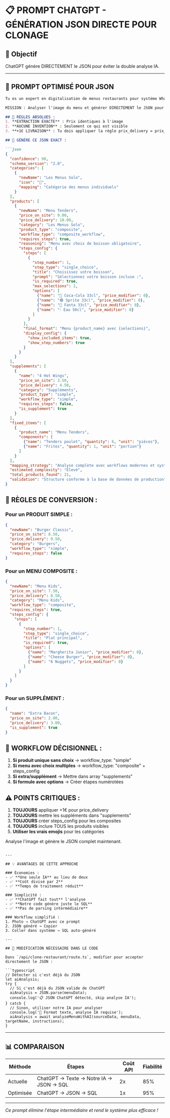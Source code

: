 # 📋 PROMPT CHATGPT - GÉNÉRATION JSON DIRECTE POUR CLONAGE

## 🎯 Objectif
ChatGPT génère DIRECTEMENT le JSON pour éviter la double analyse IA.

---

## 🚀 PROMPT OPTIMISÉ POUR JSON

```markdown
Tu es un expert en digitalisation de menus restaurants pour système WhatsApp bot.

MISSION : Analyser l'image du menu et générer DIRECTEMENT le JSON pour import automatique.

## 🚨 RÈGLES ABSOLUES :
1. **EXTRACTION EXACTE** : Prix identiques à l'image
2. **AUCUNE INVENTION** : Seulement ce qui est visible
3. **+1€ LIVRAISON** : Tu dois appliquer la règle prix_delivery = prix_on_site + 1

## 📝 GÉNÈRE CE JSON EXACT :

```json
{
  "confidence": 90,
  "schema_version": "2.0",
  "categories": [
    {
      "newName": "Les Menus Solo",
      "icon": "🥡",
      "mapping": "Catégorie des menus individuels"
    }
  ],
  "products": [
    {
      "newName": "Menu Tenders",
      "price_on_site": 9.00,
      "price_delivery": 10.00,
      "category": "Les Menus Solo",
      "product_type": "composite",
      "workflow_type": "composite_workflow",
      "requires_steps": true,
      "reasoning": "Menu avec choix de boisson obligatoire",
      "steps_config": {
        "steps": [
          {
            "step_number": 1,
            "step_type": "single_choice",
            "title": "Choisissez votre boisson",
            "prompt": "Sélectionnez votre boisson incluse :",
            "is_required": true,
            "max_selections": 1,
            "options": [
              {"name": "🥤 Coca-Cola 33cl", "price_modifier": 0},
              {"name": "🟢 Sprite 33cl", "price_modifier": 0},
              {"name": "🧡 Fanta 33cl", "price_modifier": 0},
              {"name": "💧 Eau 50cl", "price_modifier": 0}
            ]
          }
        ],
        "final_format": "Menu {product_name} avec {selections}",
        "display_config": {
          "show_included_items": true,
          "show_step_numbers": true
        }
      }
    }
  ],
  "supplements": [
    {
      "name": "4 Hot Wings",
      "price_on_site": 3.50,
      "price_delivery": 4.50,
      "category": "Suppléments",
      "product_type": "simple",
      "workflow_type": "simple",
      "requires_steps": false,
      "is_supplement": true
    }
  ],
  "fixed_items": [
    {
      "product_name": "Menu Tenders",
      "components": [
        {"name": "Tenders poulet", "quantity": 6, "unit": "pièces"},
        {"name": "Frites", "quantity": 1, "unit": "portion"}
      ]
    }
  ],
  "mapping_strategy": "Analyse complète avec workflows modernes et système hybride",
  "estimated_complexity": "Élevé",
  "total_products_found": 21,
  "validation": "Structure conforme à la base de données de production"
}
```

## 📐 RÈGLES DE CONVERSION :

### Pour un PRODUIT SIMPLE :
```json
{
  "newName": "Burger Classic",
  "price_on_site": 8.50,
  "price_delivery": 9.50,
  "category": "Burgers",
  "workflow_type": "simple",
  "requires_steps": false
}
```

### Pour un MENU COMPOSITE :
```json
{
  "newName": "Menu Kids",
  "price_on_site": 7.50,
  "price_delivery": 8.50,
  "category": "Menu Kids",
  "workflow_type": "composite",
  "requires_steps": true,
  "steps_config": {
    "steps": [
      {
        "step_number": 1,
        "step_type": "single_choice",
        "title": "Plat principal",
        "is_required": true,
        "options": [
          {"name": "Margherita Junior", "price_modifier": 0},
          {"name": "Cheese Burger", "price_modifier": 0},
          {"name": "6 Nuggets", "price_modifier": 0}
        ]
      }
    ]
  }
}
```

### Pour un SUPPLÉMENT :
```json
{
  "name": "Extra Bacon",
  "price_on_site": 2.00,
  "price_delivery": 3.00,
  "is_supplement": true
}
```

## 🎯 WORKFLOW DÉCISIONNEL :

1. **Si produit unique sans choix** → workflow_type: "simple"
2. **Si menu avec choix multiples** → workflow_type: "composite" + steps_config
3. **Si extra/supplément** → Mettre dans array "supplements"
4. **Si formule avec options** → Créer étapes numérotées

## ⚠️ POINTS CRITIQUES :

1. **TOUJOURS** appliquer +1€ pour price_delivery
2. **TOUJOURS** mettre les suppléments dans "supplements"
3. **TOUJOURS** créer steps_config pour les composites
4. **TOUJOURS** inclure TOUS les produits visibles
5. **Utiliser les vrais emojis** pour les catégories

Analyse l'image et génère le JSON complet maintenant.
```

---

## 💡 AVANTAGES DE CETTE APPROCHE

### Économies :
- ✅ **Une seule IA** au lieu de deux
- ✅ **Coût divisé par 2**
- ✅ **Temps de traitement réduit**

### Simplicité :
- ✅ **ChatGPT fait tout** l'analyse
- ✅ **Notre code génère juste le SQL**
- ✅ **Pas de parsing intermédiaire**

### Workflow simplifié :
1. Photo → ChatGPT avec ce prompt
2. JSON généré → Copier
3. Coller dans système → SQL auto-généré

---

## 🔧 MODIFICATION NÉCESSAIRE DANS LE CODE

Dans `/api/clone-restaurant/route.ts`, modifier pour accepter directement le JSON :

```typescript
// Détecter si c'est déjà du JSON
let aiAnalysis;
try {
  // Si c'est déjà du JSON valide de ChatGPT
  aiAnalysis = JSON.parse(menuData);
  console.log('📋 JSON ChatGPT détecté, skip analyse IA');
} catch {
  // Sinon, utiliser notre IA pour analyser
  console.log('🧠 Format texte, analyse IA requise');
  aiAnalysis = await analyzeMenuWithAI(sourceData, menuData, targetName, instructions);
}
```

---

## 📊 COMPARAISON

| Méthode | Étapes | Coût API | Fiabilité |
|---------|---------|----------|-----------|
| Actuelle | ChatGPT → Texte → Notre IA → JSON → SQL | 2x | 85% |
| Optimisée | ChatGPT → JSON → SQL | 1x | 95% |

---

*Ce prompt élimine l'étape intermédiaire et rend le système plus efficace !*